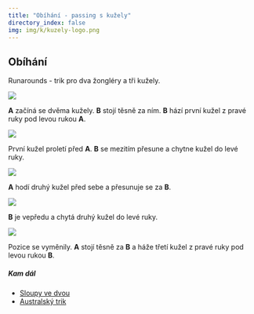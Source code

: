 ```yaml
---
title: "Obíhání - passing s kužely"
directory_index: false
img: img/k/kuzely-logo.png
---
```


## Obíhání


Runarounds - trik pro dva žongléry a tři kužely.

![](img/k/kuzely-runaroundsa.png)

**A** začíná se dvěma kužely. **B** stojí těsně za ním. **B** hází první kužel z pravé ruky pod levou rukou **A**.

![](img/k/kuzely-runaroundsb.png)

První kužel proletí před **A**. **B** se mezitím přesune a chytne kužel do levé ruky.

![](img/k/kuzely-runaroundsc.png)

**A** hodí druhý kužel před sebe a přesunuje se za **B**.

![](img/k/kuzely-runaroundsd.png)

**B** je vepředu a chytá druhý kužel do levé ruky.

![](img/k/kuzely-runaroundse.png)

Pozice se vyměnily. **A** stojí těsně za **B** a háže třetí kužel z pravé ruky pod levou rukou **B**.


##### Kam dál

- [Sloupy ve dvou](/kuzely/passing/sloupy.html "Dva žongléři a čtyři kužely")
- [Australský trik](/kuzely/passing/australsky-trik.html "Trik který pochází až z daleké austrálie")
